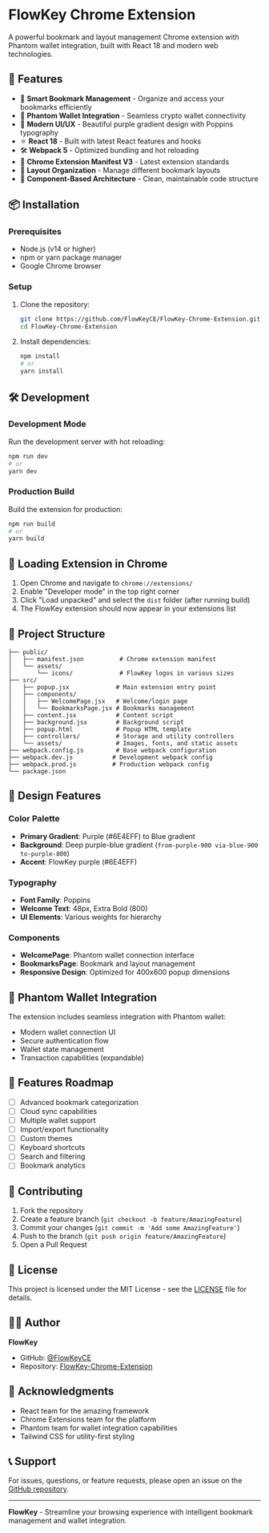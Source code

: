 # FlowKey Chrome Extension

A powerful bookmark and layout management Chrome extension with Phantom wallet integration, built with React 18 and modern web technologies.

## 🚀 Features

- 🔗 **Smart Bookmark Management** - Organize and access your bookmarks efficiently
- 👻 **Phantom Wallet Integration** - Seamless crypto wallet connectivity
- 🎨 **Modern UI/UX** - Beautiful purple gradient design with Poppins typography
- ⚛️ **React 18** - Built with latest React features and hooks
- 🛠️ **Webpack 5** - Optimized bundling and hot reloading
- 📱 **Chrome Extension Manifest V3** - Latest extension standards
- 🎯 **Layout Organization** - Manage different bookmark layouts
- 🔧 **Component-Based Architecture** - Clean, maintainable code structure

## 📦 Installation

### Prerequisites
- Node.js (v14 or higher)
- npm or yarn package manager
- Google Chrome browser

### Setup
1. Clone the repository:
   ```bash
   git clone https://github.com/FlowKeyCE/FlowKey-Chrome-Extension.git
   cd FlowKey-Chrome-Extension
   ```

2. Install dependencies:
   ```bash
   npm install
   # or
   yarn install
   ```

## 🛠️ Development

### Development Mode
Run the development server with hot reloading:
```bash
npm run dev
# or
yarn dev
```

### Production Build
Build the extension for production:
```bash
npm run build
# or
yarn build
```

## 🔧 Loading Extension in Chrome

1. Open Chrome and navigate to `chrome://extensions/`
2. Enable "Developer mode" in the top right corner
3. Click "Load unpacked" and select the `dist` folder (after running build)
4. The FlowKey extension should now appear in your extensions list

## 📁 Project Structure

```
├── public/
│   ├── manifest.json          # Chrome extension manifest
│   └── assets/
│       └── icons/             # FlowKey logos in various sizes
├── src/
│   ├── popup.jsx             # Main extension entry point
│   ├── components/
│   │   ├── WelcomePage.jsx   # Welcome/login page
│   │   └── BookmarksPage.jsx # Bookmarks management
│   ├── content.jsx           # Content script
│   ├── background.jsx        # Background script
│   ├── popup.html            # Popup HTML template
│   ├── controllers/          # Storage and utility controllers
│   └── assets/               # Images, fonts, and static assets
├── webpack.config.js         # Base webpack configuration
├── webpack.dev.js           # Development webpack config
├── webpack.prod.js          # Production webpack config
└── package.json
```

## 🎨 Design Features

### Color Palette
- **Primary Gradient**: Purple (#6E4EFF) to Blue gradient
- **Background**: Deep purple-blue gradient (`from-purple-900 via-blue-900 to-purple-800`)
- **Accent**: FlowKey purple (#6E4EFF)

### Typography
- **Font Family**: Poppins
- **Welcome Text**: 48px, Extra Bold (800)
- **UI Elements**: Various weights for hierarchy

### Components
- **WelcomePage**: Phantom wallet connection interface
- **BookmarksPage**: Bookmark and layout management
- **Responsive Design**: Optimized for 400x600 popup dimensions

## 🔌 Phantom Wallet Integration

The extension includes seamless integration with Phantom wallet:
- Modern wallet connection UI
- Secure authentication flow
- Wallet state management
- Transaction capabilities (expandable)

## 🚀 Features Roadmap

- [ ] Advanced bookmark categorization
- [ ] Cloud sync capabilities
- [ ] Multiple wallet support
- [ ] Import/export functionality
- [ ] Custom themes
- [ ] Keyboard shortcuts
- [ ] Search and filtering
- [ ] Bookmark analytics

## 🤝 Contributing

1. Fork the repository
2. Create a feature branch (`git checkout -b feature/AmazingFeature`)
3. Commit your changes (`git commit -m 'Add some AmazingFeature'`)
4. Push to the branch (`git push origin feature/AmazingFeature`)
5. Open a Pull Request

## 📝 License

This project is licensed under the MIT License - see the [LICENSE](LICENSE) file for details.

## 👨‍💻 Author

**FlowKey**
- GitHub: [@FlowKeyCE](https://github.com/FlowKeyCE)
- Repository: [FlowKey-Chrome-Extension](https://github.com/FlowKeyCE/FlowKey-Chrome-Extension.git)

## 🙏 Acknowledgments

- React team for the amazing framework
- Chrome Extensions team for the platform
- Phantom team for wallet integration capabilities
- Tailwind CSS for utility-first styling

## 📞 Support

For issues, questions, or feature requests, please open an issue on the [GitHub repository](https://github.com/FlowKeyCE/FlowKey-Chrome-Extension/issues).

---

**FlowKey** - Streamline your browsing experience with intelligent bookmark management and wallet integration.

